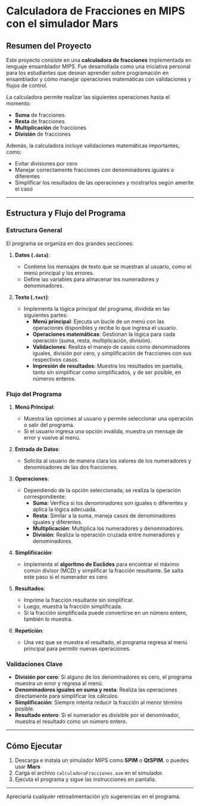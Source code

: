 # Calculadora de Fracciones en MIPS con el simulador Mars

## Resumen del Proyecto
Este proyecto consiste en una **calculadora de fracciones** implementada en lenguaje ensamblador MIPS. Fue desarrollada como una iniciativa personal para los estudiantes que desean aprender sobre programación en ensamblador y cómo manejar operaciones matemáticas con validaciones y flujos de control.

La calculadora permite realizar las siguientes operaciones hasta el momento:
- **Suma** de fracciones
- **Resta** de fracciones
- **Multiplicación** de fracciones
- **División** de fracciones

Además, la calculadora incluye validaciones matemáticas importantes, como:
- Evitar divisiones por cero
- Manejar correctamente fracciones con denominadores iguales o diferentes
- Simplificar los resultados de las operaciones y mostrarlos según amerite el caso

---

## Estructura y Flujo del Programa

### Estructura General
El programa se organiza en dos grandes secciones:
1. **Datos (`.data`)**:
   - Contiene los mensajes de texto que se muestran al usuario, como el menú principal y los errores.
   - Define las variables para almacenar los numeradores y denominadores.

2. **Texto (`.text`)**:
   - Implementa la lógica principal del programa, dividida en las siguientes partes:
     - **Menú principal**: Ejecuta un bucle de un menú con las operaciones disponibles y recibe lo que ingresa el usuario.
     - **Operaciones matemáticas**: Gestionan la lógica para cada operación (suma, resta, multiplicación, división).
     - **Validaciones**: Realiza el manejo de casos como denominadores iguales, división por cero, y simplificación de fracciones con sus respectivos casos.
     - **Impresión de resultados**: Muestra los resultados en pantalla, tanto sin simplificar como simplificados, y de ser posible, en números enteros.

### Flujo del Programa
1. **Menú Principal**:
   - Muestra las opciones al usuario y permite seleccionar una operación o salir del programa.
   - Si el usuario ingresa una opción inválida, muestra un mensaje de error y vuelve al menú.

2. **Entrada de Datos**:
   - Solicita al usuario de manera clara los valores de los numeradores y denominadores de las dos fracciones.

3. **Operaciones**:
   - Dependiendo de la opción seleccionada, se realiza la operación correspondiente:
     - **Suma**: Verifica si los denominadores son iguales o diferentes y aplica la lógica adecuada.
     - **Resta**: Similar a la suma, maneja casos de denominadores iguales y diferentes.
     - **Multiplicación**: Multiplica los numeradores y denominadores.
     - **División**: Realiza la operación cruzada entre numeradores y denominadores.

4. **Simplificación**:
   - Implementa el **algoritmo de Euclides** para encontrar el máximo común divisor (MCD) y simplificar la fracción resultante. Se salta este paso si el numerador es cero

5. **Resultados**:
   - Imprime la fracción resultante sin simplificar.
   - Luego, muestra la fracción simplificada.
   - Si la fracción simplificada puede convertirse en un número entero, también lo muestra.

6. **Repetición**:
   - Una vez que se muestra el resultado, el programa regresa al menú principal para permitir nuevas operaciones.

### Validaciones Clave
- **División por cero**: Si alguno de los denominadores es cero, el programa muestra un error y regresa al menú.
- **Denominadores iguales en suma y resta**: Realiza las operaciones directamente para simplificar los cálculos.
- **Simplificación**: Siempre intenta reducir la fracción al menor término posible.
- **Resultado entero**: Si el numerador es divisible por el denominador, muestra el resultado como un número entero.

---

## Cómo Ejecutar
1. Descarga e instala un simulador MIPS como **SPIM** o **QtSPIM**. o puedes usar **Mars**
2. Carga el archivo `calculadoraFracciones.asm` en el simulador.
3. Ejecuta el programa y sigue las instrucciones en pantalla.

---

Apreciaría cualquier retroalimentación y/o sugerencias en el programa.
